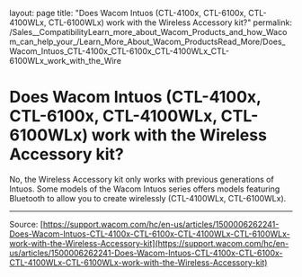 layout: page
title: "Does Wacom Intuos (CTL-4100x, CTL-6100x, CTL-4100WLx, CTL-6100WLx) work with the Wireless Accessory kit?"
permalink: /Sales__CompatibilityLearn_more_about_Wacom_Products_and_how_Wacom_can_help_your_/Learn_More_About_Wacom_ProductsRead_More/Does_Wacom_Intuos_CTL-4100x_CTL-6100x_CTL-4100WLx_CTL-6100WLx_work_with_the_Wire

# Does Wacom Intuos (CTL-4100x, CTL-6100x, CTL-4100WLx, CTL-6100WLx) work with the Wireless Accessory kit?

No, the Wireless Accessory kit only works with previous generations of Intuos. Some models of the Wacom Intuos series offers models featuring Bluetooth to allow you to create wirelessly (CTL-4100WLx, CTL-6100WLx).

---
Source: [https://support.wacom.com/hc/en-us/articles/1500006262241-Does-Wacom-Intuos-CTL-4100x-CTL-6100x-CTL-4100WLx-CTL-6100WLx-work-with-the-Wireless-Accessory-kit](https://support.wacom.com/hc/en-us/articles/1500006262241-Does-Wacom-Intuos-CTL-4100x-CTL-6100x-CTL-4100WLx-CTL-6100WLx-work-with-the-Wireless-Accessory-kit)
